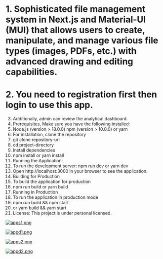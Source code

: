 # 1. Sophisticated file management system in Next.js and Material-UI (MUI) that allows users to create, manipulate, and manage various file types (images, PDFs, etc.) with advanced drawing and editing capabilities.
# 2. You need to registration first then login to use this app.
3. Additionally, admin can review the analytical dashboard.
4. Prerequisites, Make sure you have the following installed:
5. Node.js (version > 18.0.0) npm (version > 10.0.0) or yarn
6. For installation, clone the repository
7. git clone repository-url
8. cd project-directory
9. Install dependencies
10. npm install or yarn install
11. Running the Application:
12. To run the development server: npm run dev or yarn dev
13. Open http://localhost:3000 in your browser to see the application.
14. Building for Production
15. To build the application for production
16. npm run build or yarn build
17. Running in Production
18. To run the application in production mode
19. npm run build && npm start
20. or yarn build && yarn start
21. License: This project is under personal licensed.

[![apps1.png](https://i.postimg.cc/FRXCBNnd/apps1.png)](https://postimg.cc/qtQGtVr4)

[![appd1.png](https://i.postimg.cc/fyBHyXWm/appd1.png)](https://postimg.cc/gLLyBxZ2)

[![apps2.png](https://i.postimg.cc/3RjfMVPL/apps2.png)](https://postimg.cc/S2sfCTQ8)

[![appd2.png](https://i.postimg.cc/d3qHJnFJ/appd2.png)](https://postimg.cc/ZBMFc80Q)
